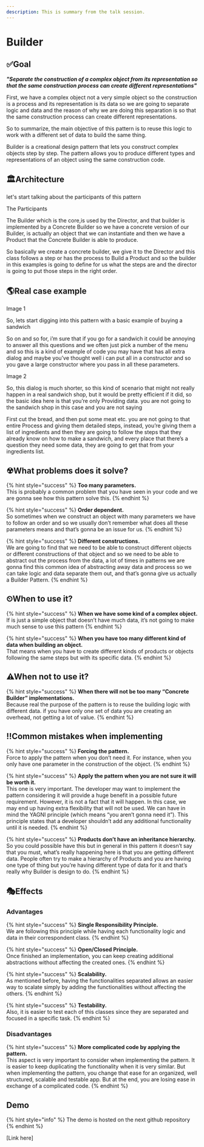 ```yaml
---
description: This is summary from the talk session.
---
```


# Builder

## ✅Goal

_**"Separate the construction of a complex object from its representation so that the same construction process can create different representations"**_

First, we have a complex object not a very simple object so the construction is a process and its representation is its data so we are going to separate logic and data and the reason of why we are doing this separation is so that the same construction process can create different representations.

So to summarize, the main objective of this pattern is to reuse this logic to work with a different set of data to build the same thing. 

Builder is a creational design pattern that lets you construct complex objects step by step. The pattern allows you to produce different types and representations of an object using the same construction code.

## 🏛Architecture

let's start talking about the participants of this pattern

The Participants

The Builder which is the core,is used by the Director,  and that builder is implemented by a Concrete Builder   so we have a concrete version of our Builder,  is actually an object that we can instantiate and then we have a Product  that the Concrete Builder is able to produce. 

So basically we create a concrete builder, we give it to the Director and  this class follows a step or has the process to Build a Product and so the builder in this examples is going to define for us what the steps are and the director is going to put those steps in the right order.

## 🌎Real case example

Image 1

So, lets start digging into this pattern with a basic example of buying a sandwich

So on and so for,  i’m sure that if you go for a sandwich it could be annoying to answer all this questions and we often just pick a number of the menu and so this is a kind 
of example of code you may have that has all extra dialog and maybe you’ve  thought well i can put all in a constructor and so you gave a large constructor where you pass in all these parameters.

Image 2

So, this dialog is much shorter, so this kind of scenario that might not really happen in a real sandwich shop, but it would be pretty efficient if it did,
so the basic idea here is that you’re only Providing data.  you are not going to the sandwich shop in this case and you are not saying 

First  cut the bread, and then put some meat etc.  you are not going to that entire Process and giving them detailed steps, instead, you’re giving them a list of ingredients 
and then they are going to follow the steps that they already know on how to make a sandwich, and every place that there’s a question they need some data,  they are going to get that from your ingredients list.

## ☢What problems does it solve?

{% hint style="success" %}
**Too many parameters.**  
This is probably a common problem that you have seen in your code and we are gonna see how this pattern solve this.
{% endhint %}

{% hint style="success" %}
**Order dependent.**  
So sometimes when we construct an object with many parameters  we have to follow an order and so we usually don’t remember what does all these parameters means and that’s gonna be an issue for us.
{% endhint %}

{% hint style="success" %}
**Different constructions.**  
We are going to find that we need to be able to construct different objects or different constructions of that object and so we need to be able to abstract out the process from the data, a lot of times in patterns we are gonna find this common idea of abstracting away data and process so we can take logic and data separate them out, and that’s gonna give us actually a Builder Pattern.
{% endhint %}

## ⏲When to use it?

{% hint style="success" %}
**When we have some kind of a complex object.**  
If is just a simple object that doesn’t have much data, it’s not going to make much sense to use this pattern
{% endhint %}

{% hint style="success" %}
**When you have too many different kind of data when building an object.**  
That means when you have to create different kinds of products or objects following the same steps but with its specific data.
{% endhint %}

## ⚠When not to use it?

{% hint style="success" %}
**When there will not be too many “Concrete Builder” implementations.**  
Because real the purpose of the pattern is to reuse the building logic with different data. if you have only one set of data you are creating an overhead, not getting a lot of value.
{% endhint %}

## ‼Common mistakes when implementing

{% hint style="success" %}
**Forcing the pattern.**  
Force to apply the pattern when you don’t need it. For instance, when you only have one parameter in the construction of the object.
{% endhint %}

{% hint style="success" %}
**Apply the pattern when you are not sure it will be worth it.**  
This one is very important. The developer may want to implement the pattern considering it will provide a huge benefit in a possible future requirement. However, it is not a fact that it will happen. In this case, we may end up having extra flexibility that will not be used. We can have in mind the YAGNI principle (which means “you aren’t gonna need it”). This principle states that a developer shouldn’t add any additional functionality until it is needed.
{% endhint %}

{% hint style="success" %}
**Products don’t have an inheritance hierarchy.**  
So you could possible have this but in general in this pattern  it doesn’t say that you must, what’s really happening here is that you are getting different data. People often try to make a hierarchy of  Products and you are having one type of thing but you’re having different type of data for it and that’s really why Builder is design to do.
{% endhint %}

## 🎭Effects

### Advantages

{% hint style="success" %}
**Single Responsibility Principle.**  
We are following this principle while having each functionality logic and data  in their correspondent class.
{% endhint %}

{% hint style="success" %}
**Open/Closed Principle.**  
Once finished an implementation, you can keep creating additional abstractions without affecting the created ones.
{% endhint %}

{% hint style="success" %}
**Scalability.**  
As mentioned before, having the functionalities separated allows an easier way to scalate simply by adding the functionalities without affecting the others.
{% endhint %}

{% hint style="success" %}
**Testability.**  
Also, it is easier to test each of this classes since they are separated and focused in a specific task.
{% endhint %}

### Disadvantages 

{% hint style="success" %}
**More complicated code by applying the pattern.**  
This aspect is very important to consider when implementing the pattern. It is easier to keep duplicating the functionality when it is very similar. But when implementing the pattern, you change that ease for an organized, well structured, scalable and testable app. But at the end, you are losing ease in exchange of a complicated code.
{% endhint %}

## Demo 

{% hint style="info" %}
The demo is hosted on the next github repository
{% endhint %}

\[Link here\]

